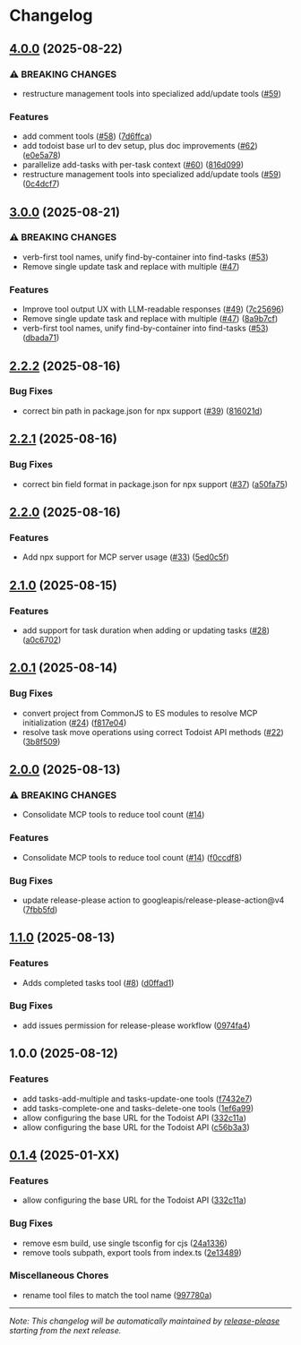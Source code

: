 # Changelog

## [4.0.0](https://github.com/Doist/todoist-ai/compare/v3.0.0...v4.0.0) (2025-08-22)


### ⚠ BREAKING CHANGES

* restructure management tools into specialized add/update tools ([#59](https://github.com/Doist/todoist-ai/issues/59))

### Features

* add comment tools ([#58](https://github.com/Doist/todoist-ai/issues/58)) ([7d6ffca](https://github.com/Doist/todoist-ai/commit/7d6ffcacd326ef755aba691436d44d6b534f6b4b))
* add todoist base url to dev setup, plus doc improvements ([#62](https://github.com/Doist/todoist-ai/issues/62)) ([e0e5a78](https://github.com/Doist/todoist-ai/commit/e0e5a78d1358b82d5f2661a41ffe193015296154))
* parallelize add-tasks with per-task context ([#60](https://github.com/Doist/todoist-ai/issues/60)) ([816d099](https://github.com/Doist/todoist-ai/commit/816d099551974bad3e0663c1d77334b692aaa76a))
* restructure management tools into specialized add/update tools ([#59](https://github.com/Doist/todoist-ai/issues/59)) ([0c4dcf7](https://github.com/Doist/todoist-ai/commit/0c4dcf7c4e420eadea15bf825599f4c3cd72cbfc))

## [3.0.0](https://github.com/Doist/todoist-ai/compare/v2.2.2...v3.0.0) (2025-08-21)


### ⚠ BREAKING CHANGES

* verb-first tool names, unify find-by-container into find-tasks ([#53](https://github.com/Doist/todoist-ai/issues/53))
* Remove single update task and replace with multiple ([#47](https://github.com/Doist/todoist-ai/issues/47))

### Features

* Improve tool output UX with LLM-readable responses ([#49](https://github.com/Doist/todoist-ai/issues/49)) ([7c25696](https://github.com/Doist/todoist-ai/commit/7c25696926bbaee158482cbc75595e80959e1c12))
* Remove single update task and replace with multiple ([#47](https://github.com/Doist/todoist-ai/issues/47)) ([8a9b7cf](https://github.com/Doist/todoist-ai/commit/8a9b7cf119a405a2849ab95c437a344961790686))
* verb-first tool names, unify find-by-container into find-tasks ([#53](https://github.com/Doist/todoist-ai/issues/53)) ([dbada71](https://github.com/Doist/todoist-ai/commit/dbada719d98df4bb91a52a0a7af8afb6ad6f3fae))

## [2.2.2](https://github.com/Doist/todoist-ai/compare/v2.2.1...v2.2.2) (2025-08-16)


### Bug Fixes

* correct bin path in package.json for npx support ([#39](https://github.com/Doist/todoist-ai/issues/39)) ([816021d](https://github.com/Doist/todoist-ai/commit/816021dc3572dd476818981388fac634794d7e21))

## [2.2.1](https://github.com/Doist/todoist-ai/compare/v2.2.0...v2.2.1) (2025-08-16)


### Bug Fixes

* correct bin field format in package.json for npx support ([#37](https://github.com/Doist/todoist-ai/issues/37)) ([a50fa75](https://github.com/Doist/todoist-ai/commit/a50fa75d737bc6f4503442830565c3d4a942c9af))

## [2.2.0](https://github.com/Doist/todoist-ai/compare/v2.1.0...v2.2.0) (2025-08-16)


### Features

* Add npx support for MCP server usage ([#33](https://github.com/Doist/todoist-ai/issues/33)) ([5ed0c5f](https://github.com/Doist/todoist-ai/commit/5ed0c5f40615ab4afb61d0fcd9796c97e666b1f9))

## [2.1.0](https://github.com/Doist/todoist-ai/compare/v2.0.1...v2.1.0) (2025-08-15)


### Features

* add support for task duration when adding or updating tasks ([#28](https://github.com/Doist/todoist-ai/issues/28)) ([a0c6702](https://github.com/Doist/todoist-ai/commit/a0c6702dd446173c86675ecadd975506ce594c42))

## [2.0.1](https://github.com/Doist/todoist-ai/compare/v2.0.0...v2.0.1) (2025-08-14)


### Bug Fixes

* convert project from CommonJS to ES modules to resolve MCP initialization ([#24](https://github.com/Doist/todoist-ai/issues/24)) ([f817e04](https://github.com/Doist/todoist-ai/commit/f817e045a711f90b4f74464a480dd1aa8f7e1027))
* resolve task move operations using correct Todoist API methods ([#22](https://github.com/Doist/todoist-ai/issues/22)) ([3b8f509](https://github.com/Doist/todoist-ai/commit/3b8f50943f517ae76b754923f7a8c5563880e9ba))

## [2.0.0](https://github.com/Doist/todoist-ai/compare/v1.1.0...v2.0.0) (2025-08-13)


### ⚠ BREAKING CHANGES

* Consolidate MCP tools to reduce tool count ([#14](https://github.com/Doist/todoist-ai/issues/14))

### Features

* Consolidate MCP tools to reduce tool count ([#14](https://github.com/Doist/todoist-ai/issues/14)) ([f0ccdf8](https://github.com/Doist/todoist-ai/commit/f0ccdf8fd17f046fdb8d0938dea94163fd916a7c))


### Bug Fixes

* update release-please action to googleapis/release-please-action@v4 ([7fbb5fd](https://github.com/Doist/todoist-ai/commit/7fbb5fdd3f435e68a9b2ba054247d29e82fcc465))

## [1.1.0](https://github.com/Doist/todoist-ai/compare/v1.0.0...v1.1.0) (2025-08-13)


### Features

* Adds completed tasks tool ([#8](https://github.com/Doist/todoist-ai/issues/8)) ([d0ffad1](https://github.com/Doist/todoist-ai/commit/d0ffad10a331c16f14b4d738ed7ac368fd8e44b4))


### Bug Fixes

* add issues permission for release-please workflow ([0974fa4](https://github.com/Doist/todoist-ai/commit/0974fa45aa8578eafd2e9e1355a997ee09dce391))

## 1.0.0 (2025-08-12)


### Features

* add tasks-add-multiple and tasks-update-one tools ([f7432e7](https://github.com/Doist/todoist-ai/commit/f7432e7f8c4121ed2bf71b424fe17d03e59aed23))
* add tasks-complete-one and tasks-delete-one tools ([1ef6a99](https://github.com/Doist/todoist-ai/commit/1ef6a99e2733226d85932b930a41dc9ff92d0ef9))
* allow configuring the base URL for the Todoist API ([332c11a](https://github.com/Doist/todoist-ai/commit/332c11aec34ace9890fda36ef9356a7c417b22d1))
* allow configuring the base URL for the Todoist API ([c56b3a3](https://github.com/Doist/todoist-ai/commit/c56b3a36207fb211188737f05f472ebcee6e7fc5))

## [0.1.4](https://github.com/doist/todoist-ai/compare/v0.1.3...v0.1.4) (2025-01-XX)

### Features

* allow configuring the base URL for the Todoist API ([332c11a](https://github.com/doist/todoist-ai/commit/332c11a))

### Bug Fixes

* remove esm build, use single tsconfig for cjs ([24a1336](https://github.com/doist/todoist-ai/commit/24a1336))
* remove tools subpath, export tools from index.ts ([2e13489](https://github.com/doist/todoist-ai/commit/2e13489))

### Miscellaneous Chores

* rename tool files to match the tool name ([997780a](https://github.com/doist/todoist-ai/commit/997780a))

---

*Note: This changelog will be automatically maintained by [release-please](https://github.com/googleapis/release-please) starting from the next release.*
